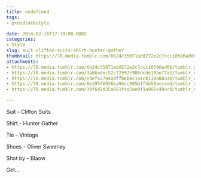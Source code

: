 ```yaml
---
title: undefined
tags:
- proudlockstyle

date: 2014-02-16T17:10:00.000Z
categories:
- Style
slug: suit-clifton-suits-shirt-hunter-gather
thumbnail: https://78.media.tumblr.com/6b24c35071add272e2c7ccc10586ad0b/tumblr_n13mdx1tkT1rhrm24o3_540.jpg
attachments:
- https://78.media.tumblr.com/6b24c35071add272e2c7ccc10586ad0b/tumblr_n13mdx1tkT1rhrm24o3_1280.jpg
- https://78.media.tumblr.com/3ab6adec52c72997c986dcde195e77a3/tumblr_n13mdx1tkT1rhrm24o1_1280.jpg
- https://78.media.tumblr.com/e3efe2744a8ffb6b4c1a4cb118a88a30/tumblr_n13mdx1tkT1rhrm24o4_1280.jpg
- https://78.media.tumblr.com/8e195f6936ba94cc905b1f5b59accead/tumblr_n13mdx1tkT1rhrm24o5_1280.jpg
- https://78.media.tumblr.com/30f6d2d35a851f4d3ae0f1a902c49cc0/tumblr_n13mdx1tkT1rhrm24o6_1280.jpg

---
```


Suit - Clifton Suits 

  Shirt - Hunter Gather 

  Tie - Vintage 

  Shoes - Oliver Sweeney 

  Shot by - Blaow

Get...
